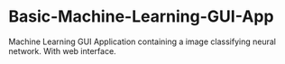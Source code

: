 # Basic-Machine-Learning-GUI-App
Machine Learning GUI Application containing a image classifying neural network. With web interface.
